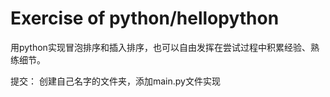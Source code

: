# Exercise of python/hellopython

用python实现冒泡排序和插入排序，也可以自由发挥在尝试过程中积累经验、熟练细节。







提交：
创建自己名字的文件夹，添加main.py文件实现

